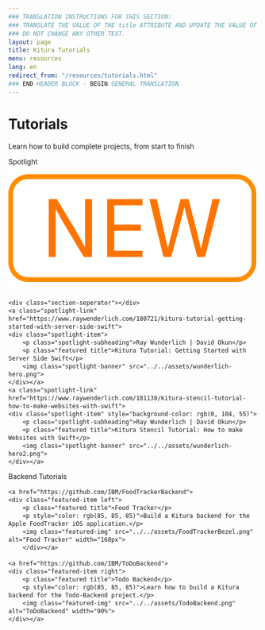```yaml
---
### TRANSLATION INSTRUCTIONS FOR THIS SECTION:
### TRANSLATE THE VALUE OF THE title ATTRIBUTE AND UPDATE THE VALUE OF THE lang ATTRIBUTE.
### DO NOT CHANGE ANY OTHER TEXT.
layout: page
title: Kitura Tutorials
menu: resources
lang: en
redirect_from: "/resources/tutorials.html"
### END HEADER BLOCK - BEGIN GENERAL TRANSLATION
---
```


[info]: ../../assets/info-blue.png
[tip]: ../../assets/lightbulb-yellow.png
[warning]: ../../assets/warning-red.png

<div class="titleBlock" style="border-bottom: none;">
    <h1>Tutorials</h1>
    <p>Learn how to build complete projects, from start to finish</p>
</div>

<div class="spotlight">
    <p class="featured-header">Spotlight<img class="new-icon" src="../../assets/new-icon.png"/></p>
    
    <div class="section-seperator"></div>
    <a class="spotlight-link" href="https://www.raywenderlich.com/180721/kitura-tutorial-getting-started-with-server-side-swift">
    <div class="spotlight-item">
        <p class="spotlight-subheading">Ray Wunderlich | David Okun</p>
        <p class="featured title">Kitura Tutorial: Getting Started with Server Side Swift</p>
        <img class="spotlight-banner" src="../../assets/wunderlich-hero.png">
    </div></a>
    <a class="spotlight-link" href="https://www.raywenderlich.com/181130/kitura-stencil-tutorial-how-to-make-websites-with-swift">
    <div class="spotlight-item" style="background-color: rgb(0, 104, 55)">
        <p class="spotlight-subheading">Ray Wunderlich | David Okun</p>
        <p class="featured title">Kitura Stencil Tutorial: How to make Websites with Swift</p>
        <img class="spotlight-banner" src="../../assets/wunderlich-hero2.png">
    </div></a>
</div>



<div class="featured">
    <p class="featured-header">Backend Tutorials</p>
    <div class="section-seperator"></div>
    
    <a href="https://github.com/IBM/FoodTrackerBackend">
    <div class="featured-item left">
        <p class="featured title">Food Tracker</p>
        <p style="color: rgb(85, 85, 85)">Build a Kitura backend for the Apple FoodTracker iOS application.</p>
        <img class="featured-img" src="../../assets/FoodTrackerBezel.png" alt="Food Tracker" width="160px">
        </div></a>
    
    <a href="https://github.com/IBM/ToDoBackend">
    <div class="featured-item right">
        <p class="featured title">Todo Backend</p>
        <p style="color: rgb(85, 85, 85)">Learn how to build a Kitura backend for the Todo-Backend project.</p>
        <img class="featured-img" src="../../assets/TodoBackend.png" alt="ToDoBackend" width="90%">
    </div></a>
</div>
 
